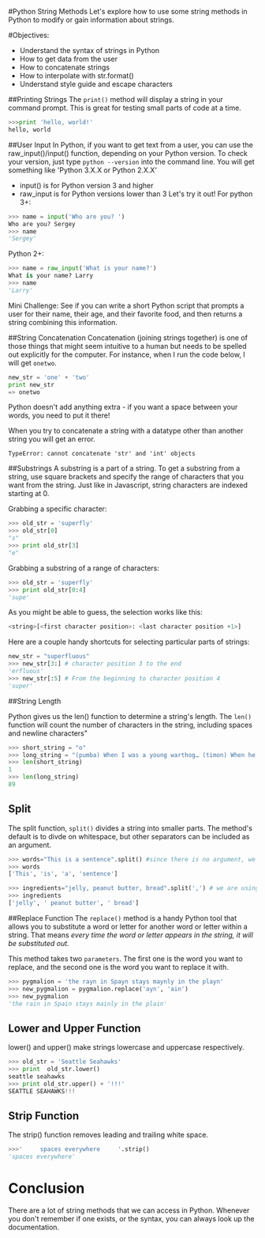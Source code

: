 
#Python String Methods
Let's explore how to use some string methods in Python to modify or gain information about strings.

#Objectives:
+ Understand the syntax of strings in Python
+ How to get data from the user
+ How to concatenate strings
+ How to interpolate with str.format()
+ Understand style guide and escape characters


##Printing Strings
The `print()` method will display a string in your command prompt. This is great for testing small parts of code at a time.

```python
>>>print 'hello, world!'
hello, world
```

##User Input
In Python, if you want to get text from a user, you can use the raw_input()/input() function, depending on your Python version.
To check your version, just type `python --version` into the command line. You will get something like 'Python 3.X.X or Python 2.X.X'
* input() is for Python version 3 and higher
* raw_input is for Python versions lower than 3
Let's try it out!
For python 3+:

```python
>>> name = input('Who are you? ')
Who are you? Sergey
>>> name
'Sergey'
```

Python 2+:
```python
>>> name = raw_input('What is your name?')
What is your name? Larry
>>> name
'Larry'
```

Mini Challenge: See if you can write a short Python script that prompts a user for their name, their age, and their favorite food, and then returns a string combining this information.

##String Concatenation
Concatenation (joining strings together) is one of those things that might seem intuitive to a human but needs to be spelled out explicitly for the computer. For instance, when I run the code below, I will get `onetwo`.

```python
new_str = 'one' + 'two'
print new_str
=> onetwo
```
Python doesn't add anything extra - if you want a space between your words, you need to put it there!

When you try to concatenate a string with a datatype other than another string you will get an error.
```
TypeError: cannot concatenate 'str' and 'int' objects
```

##Substrings
A substring is a part of a string.  To get a substring from a string, use square brackets and specify the range of characters that you want from the string. Just like in Javascript, string characters are indexed starting at 0.

Grabbing a specific character:
```python
>>> old_str = 'superfly'
>>> old_str[0]
"s"
>>> print old_str[3]
"e"
```

Grabbing a substring of a range of characters:
```python
>>> old_str = 'superfly'
>>> print old_str[0:4]
'supe'
```
As you might be able to guess, the selection works like this:
```python
<string>[<first character position>: <last character position +1>]
```
Here are a couple handy shortcuts for selecting particular parts of strings:

```python
new_str = "superfluous"
>>> new_str[3:] # character position 3 to the end
'erfluous'
>>> new_str[:5] # From the beginning to character position 4
'super'
```
##String Length

Python gives us the len() function to determine a string's length. The `len()` function will count the number of characters in the string, including spaces and newline characters"

```python
>>> short_string = "o"
>>> long_string = "(pumba) When I was a young warthog… (timon) When he was a young waaarthoooooooooooooog!"
>>> len(short_string)
1
>>> len(long_string)
89
```
## Split
The split function, `split()` divides a string into smaller parts. The method's default is to divde on whitespace, but other separators can be included as an argument. 
```python
>>> words="This is a sentence".split() #since there is no argument, we are splitting on whitespace.
>>> words
['This', 'is', 'a', 'sentence']

>>> ingredients="jelly, peanut butter, bread".split(',') # we are using a comma as the divider here.
>>> ingredients
['jelly', ' peanut butter', ' bread']
```

##Replace Function
The `replace()` method is a handy Python tool that allows you to substitute a word or letter for another word or letter within a string. That means *every time the word or letter appears in the string, it will be substituted out.* 

This method takes two `parameters`. The first one is the word you want to replace, and the second one is the word you want to replace it with.


```python
>>> pygmalion = 'the rayn in Spayn stays maynly in the playn'
>>> new_pygmalion = pygmalion.replace('ayn', 'ain')
>>> new_pygmalion
'the rain in Spain stays mainly in the plain'
```


## Lower and Upper Function
lower() and upper() make strings lowercase and uppercase respectively.

```python
>>> old_str = 'Seattle Seahawks'
>>> print  old_str.lower()
seattle seahawks
>>> print old_str.upper() + '!!!'
SEATTLE SEAHAWKS!!!
```

## Strip Function
The strip() function removes leading and trailing white space.
```python
>>>'     spaces everywhere     '.strip()
'spaces everywhere'
```


# Conclusion
There are a lot of string methods that we can access in Python. Whenever you don't remember if one exists, or the syntax, you can always look up the documentation.
